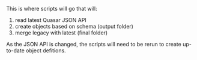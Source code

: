 This is where scripts will go that will:
1. read latest Quasar JSON API
2. create objects based on schema (output folder)
3. merge legacy with latest (final folder)

As the JSON API is changed, the scripts will need to be rerun to create up-to-date object defitions.
